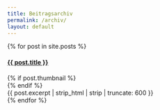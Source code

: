 ```yaml
---
title: Beitragsarchiv
permalink: /archiv/
layout: default
---
```

<!--===== News (Blog Posts) =====-->
<section id="news">
  <div class="container">
    <div class="row newsposts">
      {% for post in site.posts %}
      <div class="post">
        <div class="box" onclick="location.href='{{ post.url }}';">
        <h4 class="post-title"><a href="{{ post.url }}">{{ post.title }}</a></h4>
        {% if post.thumbnail %}
        <a class="thumbnail" href="{{ post.url }}"><div style="background-image:url({{ post.thumbnail }})"></div></a>
        {% endif %}
        <div class="post-excerpt">{{ post.excerpt | strip_html | strip | truncate: 600 }}</div>
        </div>
      </div>
      {% endfor %}
    </div>
    </div>
</section>
